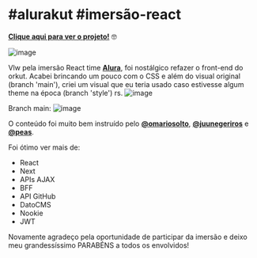 
# #alurakut  #imersão-react

[**Clique aqui para ver o projeto!**](https://alurakut-8ibm4s99c-yurimarcon.vercel.app/login) 🤓

![image](https://user-images.githubusercontent.com/44410208/126077196-e4ee579b-d32b-48a3-b258-7a122460428e.png)

Vlw pela imersão React time [**Alura**](https://www.alura.com.br/), foi nostálgico refazer o front-end do orkut.
Acabei brincando um pouco com o CSS e além do visual original (branch 'main'), criei um visual que eu teria usado caso estivesse algum theme na época (branch 'style') rs.
![image](https://user-images.githubusercontent.com/44410208/126077232-b3bb3704-d50c-4ea8-b379-fc0465a5fb66.png)

Branch main:
![image](https://user-images.githubusercontent.com/44410208/126078014-06879fde-367d-4c15-90a0-a4196982cd8b.png)	

O conteúdo foi muito bem instruído pelo [**@omariosolto**](https://github.com/omariosouto), [**@juunegeriros**](https://github.com/juunegreiros) e [**@peas**](https://github.com/peas). 

Foi ótimo ver mais de:
 - React
 - Next
 - APIs AJAX
 - BFF
 - API GitHub
 - DatoCMS
 - Nookie
 - JWT

  
Novamente agradeço pela oportunidade de participar da imersão e deixo meu grandessíssimo PARABÉNS a todos os envolvidos!
